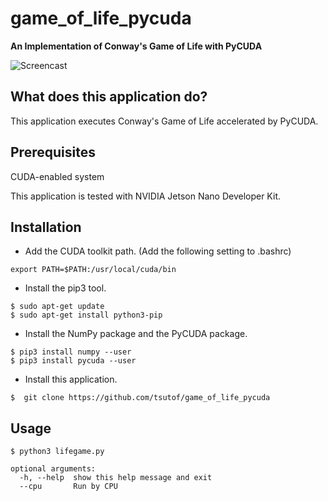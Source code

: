 # game_of_life_pycuda
**An Implementation of Conway's Game of Life with PyCUDA**

<img src="./screencast.gif" alt="Screencast" title="Screencast">

## What does this application do?

This application executes Conway's Game of Life accelerated by PyCUDA.

## Prerequisites

CUDA-enabled system

This application is tested with NVIDIA Jetson Nano Developer Kit.

## Installation

- Add the CUDA toolkit path. (Add the following setting to .bashrc)

```
export PATH=$PATH:/usr/local/cuda/bin
```

- Install the pip3 tool.

```
$ sudo apt-get update
$ sudo apt-get install python3-pip
```

- Install the NumPy package and the PyCUDA package.

```
$ pip3 install numpy --user
$ pip3 install pycuda --user
```

- Install this application.

```
$  git clone https://github.com/tsutof/game_of_life_pycuda
```

## Usage

```
$ python3 lifegame.py
```

```
optional arguments:
  -h, --help  show this help message and exit
  --cpu       Run by CPU
```

 
